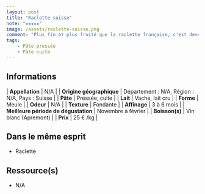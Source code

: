 ```yaml
---
layout: post
title: "Raclette suisse"
note: "★★★★★"
image: /assets/raclette-suisse.png
comment: "Plus fin et plus fruité que la raclette française, c'est devenu le fromage de mes raclettes !"
tags:
    - Pâte pressée
    - Pâte cuite
---
```


## Informations

| **Appellation** | N/A |
| **Origine géographique** | Département : N/A, Région : N/A, Pays : Suisse   |
| **Pâte** | Pressée, cuite |
| **Lait** | Vache, lait cru |
| **Forme** | Meule |
| **Odeur** | N/A |
| **Texture** | Fondante |
| **Affinage** | 3 à 6 mois |
| **Meilleure période de dégustation** | Novembre à février |
| **Boisson(s)** | Vin blanc (Apremont) |
| **Prix** | 25 € /kg |

## Dans le même esprit
* Raclette

## Ressource(s)
* N/A